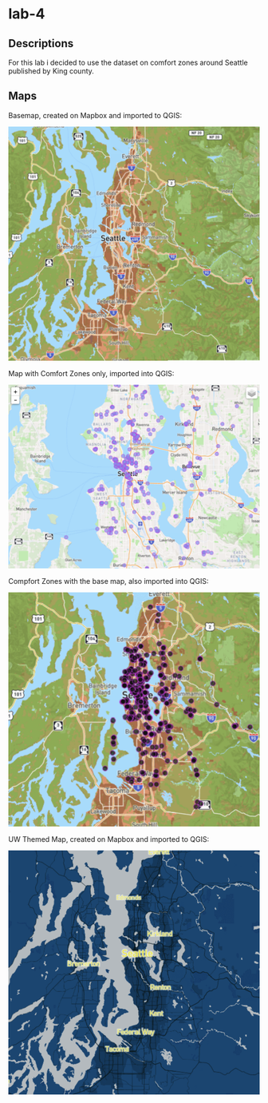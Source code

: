 # lab-4

## Descriptions
For this lab i decided to use the dataset on comfort zones around Seattle published by King county.

## Maps
Basemap, created on Mapbox and imported to QGIS:

![Base Map](imgs/basemap.png)

Map with Comfort Zones only, imported into QGIS:

![Bikes only with OpenStreetMap](imgs/Comfort.png)

Compfort Zones with the base map, also imported into QGIS:

![Bikes with Base Map](imgs/base_Comfort.png)

UW Themed Map, created on Mapbox and imported to QGIS:

![UW Theme Map](imgs/uwtheme.png)
